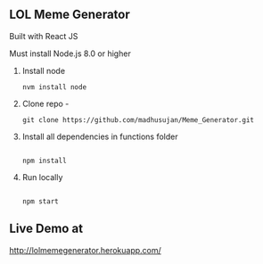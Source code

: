 ## LOL Meme Generator


Built with React JS

Must install Node.js 8.0 or higher 

1. Install node 

    ```
    nvm install node
    ```
      
2. Clone repo - 
 
     ```
     git clone https://github.com/madhusujan/Meme_Generator.git
     ```
 
3. Install all dependencies in functions folder

      ```
     
     npm install 

      ```
      
 4.  Run locally 
       ```
     
     npm start

      ```
 
 ## Live Demo at 
 
 http://lolmemegenerator.herokuapp.com/
